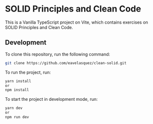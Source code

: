 # SOLID Principles and Clean Code

This is a Vanilla TypeScript project on Vite, which contains exercises on SOLID Principles and Clean Code.

## Development

To clone this repository, run the following command:

```bash
git clone https://github.com/eavelasquez/clean-solid.git
```

To run the project, run:

```bash
yarn install
or
npm install
```

To start the project in development mode, run:

```bash
yarn dev
or
npm run dev
```

